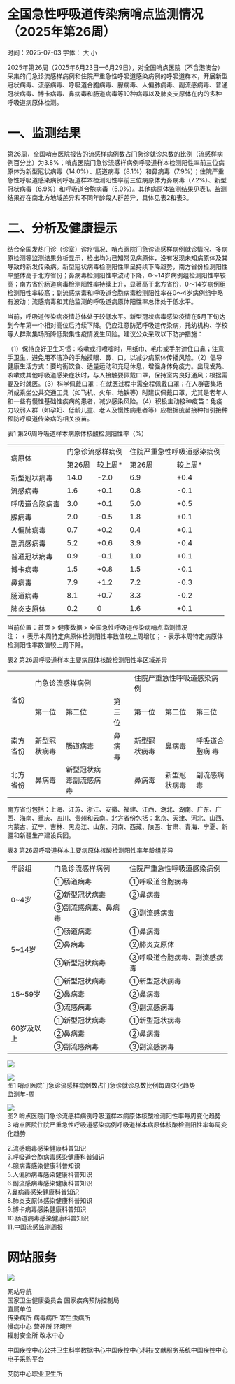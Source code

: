 # 全国急性呼吸道传染病哨点监测情况（2025年第26周）

时间：2025-07-03 字体： ⼤ ⼩

2025年第26周（2025年6⽉23⽇—6⽉29⽇），对全国哨点医院（不含港澳台）采集的⻔急诊流感样病例和住院严重急性呼吸道感染病例的呼吸道样本，开展新型冠状病毒、流感病毒、呼吸道合胞病毒、腺病毒、⼈偏肺病毒、副流感病毒、普通冠状病毒、博卡病毒、⿐病毒和肠道病毒等10种病毒以及肺炎⽀原体在内的多种呼吸道病原体检测。

# ⼀、监测结果

第26周，全国哨点医院报告的流感样病例数占⻔急诊就诊总数的⽐例（流感样病例百分⽐）为3.8%；哨点医院⻔急诊流感样病例呼吸道样本检测阳性率前三位病原体为新型冠状病毒（14.0%）、肠道病毒（8.1%）和⿐病毒（7.9%）；住院严重急性呼吸道感染病例呼吸道样本检测阳性率前三位病原体为⿐病毒（7.2%）、新型冠状病毒（6.9%）和呼吸道合胞病毒（5.0%）。其他病原体监测结果⻅表1。监测结果存在南北⽅地域差异和不同年龄段⼈群差异，具体⻅表2和表3。

# ⼆、分析及健康提示

结合全国发热⻔诊（诊室）诊疗情况、哨点医院⻔急诊流感样病例就诊情况、多病原检测等监测结果分析显示，检出均为已知常⻅病原体，没有发现未知病原体及其导致的新发传染病。新型冠状病毒检测阳性率呈持续下降趋势，南⽅省份检测阳性率整体⾼于北⽅省份；⿐病毒检测阳性率波动下降，0～14岁病例组检测阳性率较⾼；南⽅省份肠道病毒检测阳性率持续上升，显著⾼于北⽅省份，0～14岁病例组检测阳性率较⾼；副流感病毒和呼吸道合胞病毒检测阳性率在0～4岁病例组中略有波动；流感病毒和其他监测的呼吸道病原体阳性率总体处于低⽔平。

当前，呼吸道传染病疫情总体处于较低⽔平。新型冠状病毒感染疫情在5⽉下旬达到今年第⼀个相对⾼位后持续下降。仍应注意防范呼吸道传染病，托幼机构、学校等⼈群聚集场所降低聚集性疫情发⽣⻛险。建议公众采取以下防护措施：

（1）保持良好卫⽣习惯：咳嗽或打喷嚏时，⽤纸⼱、⽑⼱或⼿肘遮住⼝⿐；注意⼿卫⽣，避免⽤不洁净的⼿触摸眼、⿐、⼝，以减少病原体传播⻛险。（2）倡导健康⽣活⽅式：要均衡饮⻝、适量运动和充⾜休息，增强身体免疫⼒。出现发热、咳嗽或其他呼吸道感染症状时，与⼈接触要佩戴⼝罩，保持室内良好通⻛；根据需要及时就医。（3）科学佩戴⼝罩：在就医过程中需全程佩戴⼝罩；在⼈群密集场所或乘坐公共交通⼯具（如⻜机、⽕⻋、地铁等）时建议佩戴⼝罩，尤其是⽼年⼈和⼀些有慢性基础性疾病的患者，减少感染⻛险。（4）积极主动接种疫苗：免疫⼒较弱⼈群（如孕妇、低龄⼉童、⽼⼈及慢性病患者等）应根据疫苗接种指引接种预防呼吸道传染病的相关疫苗。

表1 第26周呼吸道样本病原体核酸检测阳性率（%）  

<table><tr><td rowspan="2">病原体</td><td colspan="2">门急诊流感样病例</td><td colspan="2">住院严重急性呼吸道感染病例</td></tr><tr><td>第26周</td><td>较上周*</td><td>第26周</td><td>较上周*</td></tr><tr><td>新型冠状病毒</td><td>14.0</td><td>-2.0</td><td>6.9</td><td>+0.4</td></tr><tr><td>流感病毒</td><td>1.6</td><td>+0.1</td><td>0.8</td><td>-0.1</td></tr><tr><td>呼吸道合胞病毒</td><td>3.0</td><td>+0.1</td><td>5.0</td><td>+0.5</td></tr><tr><td>腺病毒</td><td>2.0</td><td>-0.5</td><td>1.8</td><td>+0.1</td></tr><tr><td>人偏肺病毒</td><td>0.7</td><td>+0.2</td><td>0.4</td><td>+0.1</td></tr><tr><td>副流感病毒</td><td>5.2</td><td>+0.6</td><td>3.9</td><td>-0.4</td></tr><tr><td>普通冠状病毒</td><td>0.9</td><td>-0.1</td><td>1.0</td><td>+0.1</td></tr><tr><td>博卡病毒</td><td>1.5</td><td>+0.8</td><td>1.5</td><td>-0.1</td></tr><tr><td>鼻病毒</td><td>7.9</td><td>+1.2</td><td>7.2</td><td>-0.3</td></tr><tr><td>肠道病毒</td><td>8.1</td><td>+0.7</td><td>3.3</td><td>-0.2</td></tr><tr><td>肺炎支原体</td><td>0.2</td><td>0</td><td>1.6</td><td>+0.1</td></tr></table>

当前位置：⾸⻚ > 健康数据 > 全国急性呼吸道传染病哨点监测情况  
注： + 表示本周特定病原体检测阳性率数值较上周增加； - 表示本周特定病原体检测阳性率数值较上周下降。

表2 第26周呼吸道样本主要病原体核酸检测阳性率区域差异  

<table><tr><td rowspan="2">省份</td><td colspan="3">门急诊流感样病例</td><td colspan="3">住院严重急性呼吸道感染病例</td></tr><tr><td>第一位</td><td>第二位</td><td>第三位</td><td>第一位</td><td>第二位</td><td>第三位</td></tr><tr><td>南方省份</td><td>新型冠状病毒</td><td>肠道病毒</td><td>鼻病毒</td><td>新型冠状病毒</td><td>鼻病毒</td><td>呼吸道合胞病 毒</td></tr><tr><td>北方省份</td><td>鼻病毒</td><td>新型冠状病毒副流感病毒</td><td></td><td>鼻病毒</td><td>新型冠状病毒</td><td>副流感病毒</td></tr></table>

南⽅省份包括：上海、江苏、浙江、安徽、福建、江⻄、湖北、湖南、⼴东、⼴⻄、海南、重庆、四川、贵州和云南。北⽅省份包括：北京、天津、河北、⼭⻄、内蒙古、辽宁、吉林、⿊⻰江、⼭东、河南、⻄藏、陕⻄、⽢肃、⻘海、宁夏、新疆和新疆⽣产建设兵团。

表3 第26周呼吸道样本主要病原体核酸检测阳性率年龄组差异  

<table><tr><td>年龄组</td><td>门急诊流感样病例</td><td>住院严重急性呼吸道感染病例</td></tr><tr><td rowspan="3">0~4岁</td><td>①肠道病毒</td><td>①呼吸道合胞病毒</td></tr><tr><td>②新型冠状病毒</td><td>②鼻病毒</td></tr><tr><td>③副流感病毒、鼻病毒</td><td>③副流感病毒</td></tr><tr><td rowspan="3">5~14岁</td><td>①肠道病毒</td><td>①鼻病毒</td></tr><tr><td>②鼻病毒</td><td>②肺炎支原体</td></tr><tr><td>③新型冠状病毒</td><td>③呼吸道合胞病毒、副流感病毒</td></tr><tr><td rowspan="3">15~59岁</td><td>①新型冠状病毒</td><td>①新型冠状病毒</td></tr><tr><td>②鼻病毒</td><td>②鼻病毒</td></tr><tr><td>③流感病毒</td><td>③副流感病毒</td></tr><tr><td rowspan="3">60岁及以上</td><td>①新型冠状病毒</td><td>①新型冠状病毒</td></tr><tr><td>②鼻病毒</td><td>②鼻病毒</td></tr><tr><td>③副流感病毒</td><td>③副流感病毒</td></tr></table>

![](images/b849c513c9ce6ca499e003438fdf9f49eca85757c85694bbc4bbf2c879b4dc52.jpg)

![](images/acc5afd843a205ab19da73d92743e1447a7af0152d21b237c3ed68f7bfe37758.jpg)  
图1 哨点医院⻔急诊流感样病例数占⻔急诊就诊总数⽐例每周变化趋势  
监测年-周

![](images/f4cdd395e0c29daa4664928df6e1e5d07ee4438467828a8cdd876d3b080ef251.jpg)  
图2 哨点医院⻔急诊流感样病例呼吸道样本病原体核酸检测阳性率每周变化趋势   
3 哨点医院住院严重急性呼吸道感染病例呼吸道样本病原体核酸检测阳性率每周变化趋势

2.流感病毒感染健康科普知识  
3.呼吸道合胞病毒感染健康科普知识  
4.腺病毒感染健康科普知识  
5.⼈偏肺病毒感染健康科普知识  
6.副流感病毒感染健康科普知识  
7.⿐病毒感染健康科普知识  
8.肺炎支原体感染健康科普知识  
9.博卡病毒感染健康科普知识  
10.肠道病毒感染健康科普知识  
11.中国流感监测周报

# ⽹站服务

![](images/c577d53ab5c842393be027bd7ae65584b6243f42ae51f159669f1ab458c74033.jpg)

⽹站导航  
国家卫⽣健康委员会 国家疾病预防控制局  
直属单位  
传染病所 病毒病所 寄⽣⾍病所  
慢病中⼼ 营养所 环境所  
辐射安全所 改⽔中⼼

中国疾控中⼼公共卫⽣科学数据中⼼中国疾控中⼼科技⽂献服务系统中国疾控中⼼电⼦采购平台

艾防中⼼职业卫⽣所